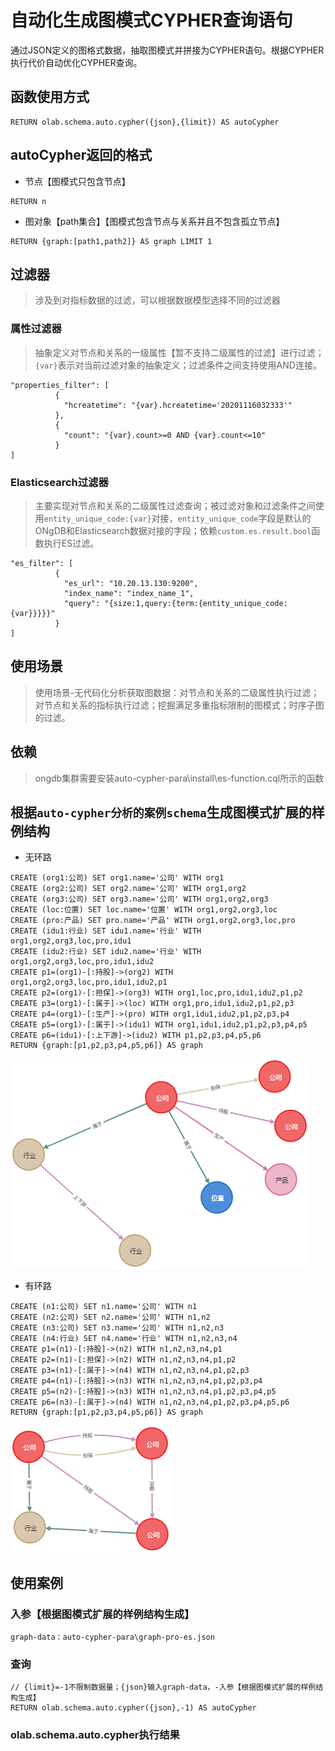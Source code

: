 # 自动化生成图模式CYPHER查询语句
通过JSON定义的图格式数据，抽取图模式并拼接为CYPHER语句。根据CYPHER执行代价自动优化CYPHER查询。

## 函数使用方式
```
RETURN olab.schema.auto.cypher({json},{limit}) AS autoCypher
```

## autoCypher返回的格式
- 节点【图模式只包含节点】
```
RETURN n
```
- 图对象【path集合】【图模式包含节点与关系并且不包含孤立节点】
```
RETURN {graph:[path1,path2]} AS graph LIMIT 1
```

## 过滤器
>涉及到对指标数据的过滤，可以根据数据模型选择不同的过滤器
### 属性过滤器
>抽象定义对节点和关系的一级属性【暂不支持二级属性的过滤】进行过滤；`{var}`表示对当前过滤对象的抽象定义；过滤条件之间支持使用AND连接。
```
"properties_filter": [
          {
            "hcreatetime": "{var}.hcreatetime='20201116032333'"
          },
          {
            "count": "{var}.count>=0 AND {var}.count<=10"
          }
]
```

### Elasticsearch过滤器
>主要实现对节点和关系的二级属性过滤查询；被过滤对象和过滤条件之间使用`entity_unique_code:{var}`对接，`entity_unique_code`字段是默认的ONgDB和Elasticsearch数据对接的字段；依赖`custom.es.result.bool`函数执行ES过滤。
```
"es_filter": [
          {
            "es_url": "10.20.13.130:9200",
            "index_name": "index_name_1",
            "query": "{size:1,query:{term:{entity_unique_code:{var}}}}}"
          }
]
```

## 使用场景
>使用场景-无代码化分析获取图数据：对节点和关系的二级属性执行过滤；对节点和关系的指标执行过滤；挖掘满足多重指标限制的图模式；时序子图的过滤。

## 依赖
>ongdb集群需要安装auto-cypher-para\install\es-function.cql所示的函数

## 根据`auto-cypher分析的案例schema`生成图模式扩展的样例结构
- 无环路
```
CREATE (org1:公司) SET org1.name='公司' WITH org1
CREATE (org2:公司) SET org2.name='公司' WITH org1,org2
CREATE (org3:公司) SET org3.name='公司' WITH org1,org2,org3
CREATE (loc:位置) SET loc.name='位置' WITH org1,org2,org3,loc
CREATE (pro:产品) SET pro.name='产品' WITH org1,org2,org3,loc,pro
CREATE (idu1:行业) SET idu1.name='行业' WITH org1,org2,org3,loc,pro,idu1
CREATE (idu2:行业) SET idu2.name='行业' WITH org1,org2,org3,loc,pro,idu1,idu2
CREATE p1=(org1)-[:持股]->(org2) WITH org1,org2,org3,loc,pro,idu1,idu2,p1
CREATE p2=(org1)-[:担保]->(org3) WITH org1,loc,pro,idu1,idu2,p1,p2
CREATE p3=(org1)-[:属于]->(loc) WITH org1,pro,idu1,idu2,p1,p2,p3
CREATE p4=(org1)-[:生产]->(pro) WITH org1,idu1,idu2,p1,p2,p3,p4
CREATE p5=(org1)-[:属于]->(idu1) WITH org1,idu1,idu2,p1,p2,p3,p4,p5
CREATE p6=(idu1)-[:上下游]->(idu2) WITH p1,p2,p3,p4,p5,p6
RETURN {graph:[p1,p2,p3,p4,p5,p6]} AS graph
```
![图模式扩展的样例结构](auto-cypher-para\auto-test-1\images\图模式扩展的样例结构.png)

- 有环路
```
CREATE (n1:公司) SET n1.name='公司' WITH n1
CREATE (n2:公司) SET n2.name='公司' WITH n1,n2
CREATE (n3:公司) SET n3.name='公司' WITH n1,n2,n3
CREATE (n4:行业) SET n4.name='行业' WITH n1,n2,n3,n4
CREATE p1=(n1)-[:持股]->(n2) WITH n1,n2,n3,n4,p1
CREATE p2=(n1)-[:担保]->(n2) WITH n1,n2,n3,n4,p1,p2
CREATE p3=(n1)-[:属于]->(n4) WITH n1,n2,n3,n4,p1,p2,p3
CREATE p4=(n1)-[:持股]->(n3) WITH n1,n2,n3,n4,p1,p2,p3,p4
CREATE p5=(n2)-[:持股]->(n3) WITH n1,n2,n3,n4,p1,p2,p3,p4,p5
CREATE p6=(n3)-[:属于]->(n4) WITH n1,n2,n3,n4,p1,p2,p3,p4,p5,p6
RETURN {graph:[p1,p2,p3,p4,p5,p6]} AS graph
```
![图模式扩展的样例结构](auto-cypher-para\auto-test-2\images\图模式扩展的样例结构.png)

## 使用案例
### 入参【根据图模式扩展的样例结构生成】
```
graph-data：auto-cypher-para\graph-pro-es.json
```
### 查询
```
// {limit}=-1不限制数据量；{json}输入graph-data，-入参【根据图模式扩展的样例结构生成】
RETURN olab.schema.auto.cypher({json},-1) AS autoCypher
```
### olab.schema.auto.cypher执行结果


